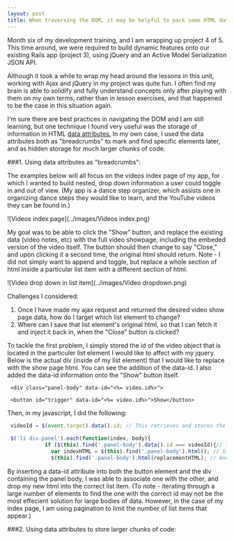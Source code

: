 ```yaml
---
layout: post
title: When traversing the DOM, it may be helpful to pack some HTML data attributes.
---
```


Month six of my development training, and I am wrapping up project 4 of 5.  This time around, we were required to build dynamic features onto our existing Rails app (project 3), using jQuery and an Active Model Serialization JSON API.  

Although it took a while to wrap my head around the lessons in this unit, working with Ajax and jQuery in my project was quite fun.  I often find my brain is able to solidify and fully understand concepts only after playing with them on my own terms, rather than in lesson exercises, and that happened to be the case in this situation again.  

I'm sure there are best practices in navigating the DOM and I am still learning, but one technique I found very useful was the storage of information in HTML [data attributes.](http://www.w3schools.com/tags/att_global_data.asp)  In my own case, I used the data attributes both as "breadcrumbs" to mark and find specific elements later, and as hidden storage for much larger chunks of code.

###1. Using data attributes as "breadcrumbs":

The examples below will all focus on the videos index page of my app, for which I wanted to build nested, drop down information a user could toggle in and out of view.   (My app is a dance step organizer, which assists one in organizing dance steps they would like to learn, and the YouTube videos they can be found in.)


![Videos index page](../images/Videos index.png)


My goal was to be able to click the "Show" button, and replace the existing data (video notes, etc) with the full video showpage, including the embeded version of the video itself.  The button should then change to say "Close," and upon clicking it a second time, the original html should return.  Note - I did not simply want to append and toggle, but replace a whole section of html inside a particular list item with a different section of html.  


![Video drop down in list item](../images/Video dropdown.png)

Challenges I considered:

1. Once I have made my ajax request and returned the desired video show page data, how do I target which list element to change? 
2. Where can I save that list element's original html, so that I can fetch it and inject it back in, when the "Close" button is clicked?



To tackle the first problem, I simply stored the id of the video object that is located in the particuler list element I would like to affect with my jquery.  Below is the actual div (inside of my list element) that I would like to replace with the show page html.  You can see the addition of the data-id.  I also added the data-id information onto the "Show" button itself.

` <div class="panel-body" data-id="<%= video.id%>">`

` <button id="trigger" data-id="<%= video.id%>">Show</button>`

Then, in my javascript, I did the following:

```javascript
 videoId = $(event.target).data().id; // This retrieves and stores the video id from the button element
 
 $('li div.panel').each(function(index, body){
            if ($(this).find('.panel-body').data().id === videoId){// This finds the panel body that is in the same <li> as the button that was clicked.
              var indexHTML = $(this).find('.panel-body').html(); // Stores the existing HTML in a variable
              $(this).find('.panel-body').html(replacementHTML); // And replaces that html with my show page html
```
 
By inserting a data-id attribute into both the button element and the div containing the panel body, I was able to associate one with the other, and drop my new html into the correct list item.  (To note - iterating through a large number of elements to find the one with the correct id may not be the most effecient solution for large bodies of data.  However, in the case of my index page, I am using pagination to limit the number of list items that appear.)

###2. Using data attributes to store larger chunks of code:












